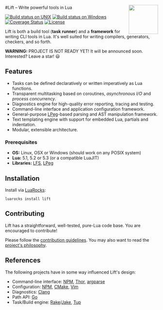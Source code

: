 #<img src="https://tbastos.github.io/i/lift.svg" height="96" align="right"/>Lift – Write powerful tools in Lua

[![Build status on UNIX](https://travis-ci.org/tbastos/lift.svg?branch=master)](https://travis-ci.org/tbastos/lift) [![Build status on Windows](https://ci.appveyor.com/api/projects/status/j15esm249a67d7f6?svg=true)](https://ci.appveyor.com/project/tbastos/lift) [![Coverage Status](https://coveralls.io/repos/tbastos/lift/badge.svg?branch=master)](https://coveralls.io/r/tbastos/lift?branch=master) [![License](http://img.shields.io/badge/License-MIT-brightgreen.svg)](LICENSE)

Lift is both a build tool (**task runner**) and a **framework** for writing CLI tools in Lua. It's well suited for writing compilers, generators, checkers, and so forth.

**WARNING:** PROJECT IS NOT READY YET! It will be announced soon. Interested? Leave a star! :smiley:

## Features

- Tasks can be defined declaratively or written imperatively as Lua functions.
- Transparent multitasking based on coroutines, _asynchronous I/O_ and _process concurrency_.
- Diagnostics engine for high-quality error reporting, tracing and testing.
- Command-line interface and application configuration framework.
- General-purpose [LPeg]-based parsing and AST manipulation framework.
- Text templating engine with support for embedded Lua, partials and indentation.
- Modular, extensible architecture.

### Prerequisites
- **OS:** Linux, OSX or Windows (should work on any POSIX system)
- **Lua:** 5.1, 5.2 or 5.3 (or a compatible LuaJIT)
- **Libraries:** [LFS], [LPeg]
 
## Installation

Install via [LuaRocks]:

    luarocks install lift

## Contributing

Lift has a straightforward, well-tested, pure-Lua code base.
You are encouraged to contribute!

Please follow the [contribution guidelines](CONTRIBUTING.md).
You may also want to read the [project's philosophy](CONTRIBUTING.md#philosophy).

## References

The following projects have in some way influenced Lift's design:

- Command-line interface: [NPM], [Thor], [argparse]
- Configuration: [NPM], [CMake], [Vim]
- Diagnostics: [Clang]
- Path API: [Go]
- Task/Build engine: [Rake]/[Jake], [Tup]

[argparse]: https://github.com/mpeterv/argparse
[busted]: http://olivinelabs.com/busted
[Clang]: http://clang.llvm.org/docs/InternalsManual.html
[CMake]: http://www.cmake.org/
[DSL]: http://en.wikipedia.org/wiki/Domain-specific_language
[Go]: http://golang.org/pkg/path/filepath/
[Jake]: http://jakejs.com/docs
[LFS]: http://keplerproject.github.io/luafilesystem/
[LPeg]: http://www.inf.puc-rio.br/~roberto/lpeg/
[Lua]: http://www.lua.org/
[LuaRocks]: http://www.luarocks.org/
[NPM]: https://www.npmjs.org/doc/
[Rake]: http://en.wikipedia.org/wiki/Rake_(software)
[Thor]: https://github.com/erikhuda/thor/wiki
[Tup]: http://gittup.org/tup
[Vim]: http://en.wikipedia.org/wiki/Vim_(text_editor)
